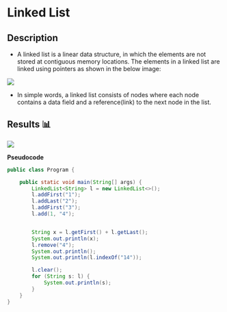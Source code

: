 Linked List
=======================

## Description
- A linked list is a linear data structure, in which the elements are not stored at contiguous memory locations. The elements in a linked list are linked using pointers as shown in the below image:

<img src="https://github.com/Vlajkovic01/Data-Structures-and-Algorithms-in-Java/blob/main/others/LinkedList.png" align=center>

- In simple words, a linked list consists of nodes where each node contains a data field and a reference(link) to the next node in the list.

## Results 📊


<img src="https://github.com/Vlajkovic01/Data-Structures-and-Algorithms-in-Java/blob/main/others/LinkedList.gif" align=center>

**Pseudocode**
```java
public class Program {

    public static void main(String[] args) {
        LinkedList<String> l = new LinkedList<>();
        l.addFirst("1");
        l.addLast("2");
        l.addFirst("3");
        l.add(1, "4");


        String x = l.getFirst() + l.getLast();
        System.out.println(x);
        l.remove("4");
        System.out.println();
        System.out.println(l.indexOf("14"));

        l.clear();
        for (String s: l) {
            System.out.println(s);
        }
    }
}
```
